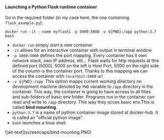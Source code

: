 <H4> Launching a Python Flask runtime container</H4>

Go in the required folder (in my case here, the one containing ```flask_example.py```):

```docker run -it --name myflask1 -p 5000:5000 -v ${PWD}:/app python:3.7 bash```

<ul>
<li><code>docker run</code> simply start a new container </br>
<li><code>-it</code> allows for an interactive container with output in terminal window </br>
<li><code>-p 5000:5000</code> defines the port mapping. Every container has it own network stack, own IP address, etc... Flask waits for http requests at this defined port (5000). 5000 on the left is Host Port, 5000 on the right side of the column is the container port. Thanks to this mapping we can access the container with <code>localhost:5000</code> url
<li><code>-v ${PWD}:/app </code>This option mapps current working directory on development machine denoted by <code>PWD</code> variable to <code>/app</code> directory in the container. This way, the container is going to have access to all filles and sub-folders of basic env folder. Programs run in the container can read and write to <code>/app</code> directory. This way they acces basic env.This is called <strong>bind mounting</strong>.
<li><code>python:3.7</code> is a name of python container image stored at docker-hub. It is called an "official python image".
<li><code>bash</code> launches a linux shell.
</ul>


![alt-text](screencaps/bind mounting.PNG)

